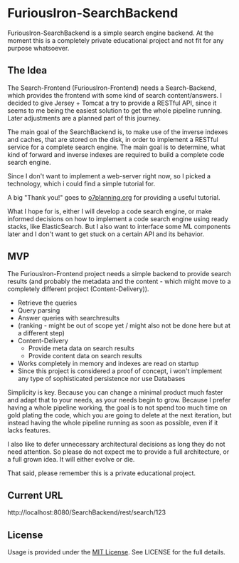 # FuriousIron-SearchBackend

FuriousIron-SearchBackend is a simple search engine backend. At the moment this is a completely
private educational project and not fit for any purpose whatsoever.

## The Idea

The Search-Frontend (FuriousIron-Frontend) needs a Search-Backend, which provides the frontend 
with some kind of search content/answers. I decided to give Jersey + Tomcat a try to provide a 
RESTful API, since it seems to me being the easiest solution to get the whole pipeline running.
Later adjustments are a planned part of this journey.

The main goal of the SearchBackend is, to make use of the inverse indexes and caches, that are
stored on the disk, in order to implement a RESTful service for a complete search engine. The
main goal is to determine, what kind of forward and inverse indexes are required to build a 
complete code search engine.

Since I don't want to implement a web-server right now, so I picked a technology, which i could
find a simple tutorial for.

A big "Thank you!" goes to [o7planning.org](https://o7planning.org/de/11199/die-anleitung-zum-java-restful-web-services-fur-den-anfanger) for providing a useful tutorial.

What I hope for is, either I will develop a code search engine, or make informed decisions on
how to implement a code search engine using ready stacks, like ElasticSearch. But I also want
to interface some ML components later and I don't want to get stuck on a certain API and its 
behavior.

## MVP

The FuriousIron-Frontend project needs a simple backend to provide search results (and probably 
the metadata and the content - which might move to a completely different project (Content-Delivery)).

* Retrieve the queries
* Query parsing
* Answer queries with searchresults
* (ranking - might be out of scope yet / might also not be done here but at a different step)
* Content-Delivery
  * Provide meta data on search results
  * Provide content data on search results
* Works completely in memory and indexes are read on startup
* Since this project is considered a proof of concept, i won't implement any type of sophisticated persistence nor use Databases

Simplicity is key. Because you can change a minimal product much faster and adapt that to your needs,
as your needs begin to grow. Because I prefer having a whole pipeline working, the goal is to not 
spend too much time on gold plating the code, which you are going to delete at the next iteration, but 
instead having the whole pipeline running as soon as possible, even if it lacks features. 

I also like to defer unnecessary architectural decisions as long they do not need attention. So please
do not expect me to provide a full architecture, or a full grown idea. It will either evolve or die.

That said, please remember this is a private educational project.

## Current URL

http://localhost:8080/SearchBackend/rest/search/123

## License

Usage is provided under the [MIT License](http://opensource.org/licenses/mit-license.php). See LICENSE for the full details.
